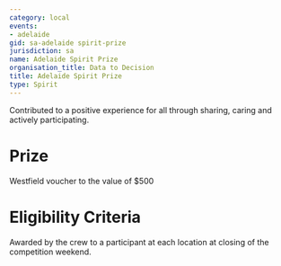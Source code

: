 ```yaml
---
category: local
events:
- adelaide
gid: sa-adelaide spirit-prize
jurisdiction: sa
name: Adelaide Spirit Prize
organisation_title: Data to Decision
title: Adelaide Spirit Prize
type: Spirit
---
```


Contributed to a positive experience for all through sharing, caring and actively participating.

# Prize
Westfield voucher to the value of $500

# Eligibility Criteria
Awarded by the crew to a participant at each location at closing of the competition weekend.